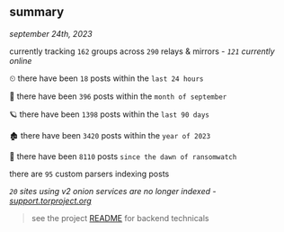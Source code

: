 
## summary
_september 24th, 2023_

currently tracking `162` groups across `290` relays & mirrors - _`121` currently online_

⏲ there have been `18` posts within the `last 24 hours`

🦈 there have been `396` posts within the `month of september`

🪐 there have been `1398` posts within the `last 90 days`

🏚 there have been `3420` posts within the `year of 2023`

🦕 there have been `8110` posts `since the dawn of ransomwatch`

there are `95` custom parsers indexing posts

_`20` sites using v2 onion services are no longer indexed - [support.torproject.org](https://support.torproject.org/onionservices/v2-deprecation/)_

> see the project [README](https://github.com/joshhighet/ransomwatch#ransomwatch--) for backend technicals
